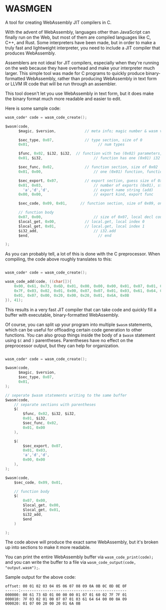 # WASMGEN
A tool for creating WebAssembly JIT compilers in C.

With the advent of WebAssembly, languages other than JavaScript can finally run on the Web, but most of them are compiled languages like C, C++, and Rust. Some interpreters have been made, but in order to make a truly fast and lightweight interpreter, you need to include a JIT compiler that produces WebAssembly.

Assemblers are not ideal for JIT compilers, especially when they're running on the web because they have overhead and make your interpreter much larger. This simple tool was made for C programs to quickly produce binary-formatted WebAssembly, rather than producing WebAssembly in text form or LLVM IR code that will be run through an assembler.

This tool doesn't let you use WebAssembly in text form, but it does make the binary format much more readable and easier to edit.

Here is some sample code:

```c
wasm_code* code = wasm_code_create();

$wasm(code,
	  $magic, $version,			    // meta info; magic number & wasm version

	  $sec_type, 0x07,			    // type section, size of 0
	  0x01,						          // num types

	  $func, 0x02, $i32, $i32,	// function with two (0x02) parameters, i32 and i32
	  0x01, $i32,				        // function has one (0x01) i32 result

	  $sec_func, 0x02,			    // function section, size of 0x02
	  0x01, 0x00,				        // one (0x01) function, function 0 signature index

	  $sec_export, 0x07,		    // export section, guess size of 0x07
	  0x01, 0x03,				        // number of exports (0x01), string size of 3 (0x03) chars
		'a','d','d',			        // export name string (add)
	  0x00, 0x00,				        // export kind, export func

	  $sec_code, 0x09, 0x01,	  // function section, size of 0x09, one (0x01) function

	  // function body
	  0x07, 0x00,				        // size of 0x07, local decl count of 0
	  $local_get, 0x00,			    // local.get, local index 0
	  $local_get, 0x01,			    // local.get, local index 1
	  $i32_add,					        // i32.add
	  $end,						          // end

);

```

As you can probably tell, a lot of this is done with the C preprocessor. When compiling, the code above roughly translates to this:

```c

wasm_code* code = wasm_code_create();

wasm_code_add(code, ((char[]){
	0x00, 0x61, 0x73, 0x6D, 0x01, 0x00, 0x00, 0x00, 0x01, 0x07, 0x01, 0x60, 0x02, 0x7F, 0x7F, 0x01,
	0x7F, 0x03, 0x02, 0x01, 0x00, 0x07, 0x07, 0x01, 0x03, 0x61, 0x64, 0x64, 0x00, 0x00, 0x0A, 0x09,
	0x01, 0x07, 0x00, 0x20, 0x00, 0x20, 0x01, 0x6A, 0x0B
}), 41);

```

This results in a very fast JIT compiler that can take code and quickly fill a buffer with executable, binary-formatted WebAssembly.

Of course, you can split up your program into multiple `$wasm` statements, which can be useful for offloading certain code generation to other functions. You can also group things inside the body of a `$wasm` statement using `$(` and `)` parentheses. Parentheses have no effect on the preprocessor output, but they can help for organization.

```c

wasm_code* code = wasm_code_create();

$wasm(code,
	  $magic, $version,
	  $sec_type, 0x07,
	  0x01,
);

// seperate $wasm statements writing to the same buffer
$wasm(code,
	// separate sections with parentheses
	$(
		$func, 0x02, $i32, $i32,
		0x01, $i32,
		$sec_func, 0x02,
		0x01, 0x00
	),

	$(
		$sec_export, 0x07,
		0x01, 0x03,
		'a','d','d',
		0x00, 0x00
	),
);

$wasm(code,
	$sec_code, 0x09, 0x01,

	// function body
	$(
		0x07, 0x00,
		$local_get, 0x00,
		$local_get, 0x01,
		$i32_add,
		$end
	)

);

```

The code above will produce the exact same WebAssembly, but it's broken up into sections to make it more readable.

You can print the entire WebAssembly buffer via `wasm_code_print(code);` and you can write the buffer to a file via `wasm_code_output(code, "output.wasm");`.

Sample output for the above code:

```
offset: 00 01 02 03 04 05 06 07 08 09 0A 0B 0C 0D 0E 0F
------:------------------------------------------------
000000: 00 61 73 6D 01 00 00 00 01 07 01 60 02 7F 7F 01 
000010: 7F 03 02 01 00 07 07 01 03 61 64 64 00 00 0A 09 
000020: 01 07 00 20 00 20 01 6A 0B 
```
